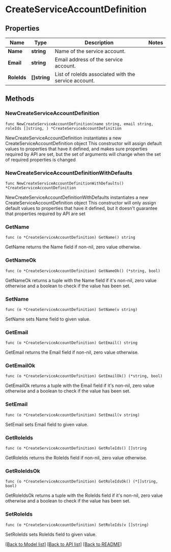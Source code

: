 # CreateServiceAccountDefinition

## Properties

Name | Type | Description | Notes
------------ | ------------- | ------------- | -------------
**Name** | **string** | Name of the service account. | 
**Email** | **string** | Email address of the service account. | 
**RoleIds** | **[]string** | List of roleIds associated with the service account. | 

## Methods

### NewCreateServiceAccountDefinition

`func NewCreateServiceAccountDefinition(name string, email string, roleIds []string, ) *CreateServiceAccountDefinition`

NewCreateServiceAccountDefinition instantiates a new CreateServiceAccountDefinition object
This constructor will assign default values to properties that have it defined,
and makes sure properties required by API are set, but the set of arguments
will change when the set of required properties is changed

### NewCreateServiceAccountDefinitionWithDefaults

`func NewCreateServiceAccountDefinitionWithDefaults() *CreateServiceAccountDefinition`

NewCreateServiceAccountDefinitionWithDefaults instantiates a new CreateServiceAccountDefinition object
This constructor will only assign default values to properties that have it defined,
but it doesn't guarantee that properties required by API are set

### GetName

`func (o *CreateServiceAccountDefinition) GetName() string`

GetName returns the Name field if non-nil, zero value otherwise.

### GetNameOk

`func (o *CreateServiceAccountDefinition) GetNameOk() (*string, bool)`

GetNameOk returns a tuple with the Name field if it's non-nil, zero value otherwise
and a boolean to check if the value has been set.

### SetName

`func (o *CreateServiceAccountDefinition) SetName(v string)`

SetName sets Name field to given value.


### GetEmail

`func (o *CreateServiceAccountDefinition) GetEmail() string`

GetEmail returns the Email field if non-nil, zero value otherwise.

### GetEmailOk

`func (o *CreateServiceAccountDefinition) GetEmailOk() (*string, bool)`

GetEmailOk returns a tuple with the Email field if it's non-nil, zero value otherwise
and a boolean to check if the value has been set.

### SetEmail

`func (o *CreateServiceAccountDefinition) SetEmail(v string)`

SetEmail sets Email field to given value.


### GetRoleIds

`func (o *CreateServiceAccountDefinition) GetRoleIds() []string`

GetRoleIds returns the RoleIds field if non-nil, zero value otherwise.

### GetRoleIdsOk

`func (o *CreateServiceAccountDefinition) GetRoleIdsOk() (*[]string, bool)`

GetRoleIdsOk returns a tuple with the RoleIds field if it's non-nil, zero value otherwise
and a boolean to check if the value has been set.

### SetRoleIds

`func (o *CreateServiceAccountDefinition) SetRoleIds(v []string)`

SetRoleIds sets RoleIds field to given value.



[[Back to Model list]](../README.md#documentation-for-models) [[Back to API list]](../README.md#documentation-for-api-endpoints) [[Back to README]](../README.md)


